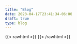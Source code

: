 ```yaml
---
title: "Blog"
date: 2023-04-17T23:41:34-06:00
draft: true
type: blog
---
```


{{< rawhtml >}}
    <style>
        .content {
            margin-top: -3rem}
    </style>
{{< /rawhtml >}}